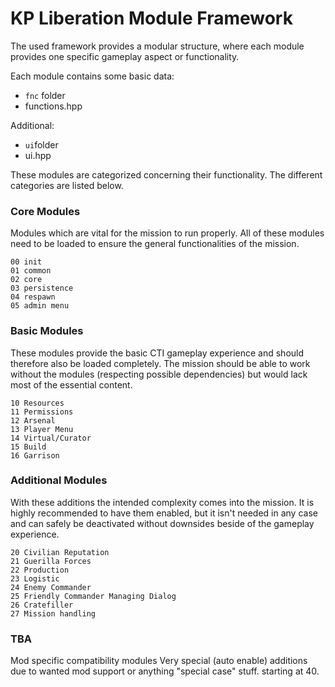 # KP Liberation Module Framework

The used framework provides a modular structure, where each module provides one specific gameplay aspect or functionality.

Each module contains some basic data:
* `fnc` folder
* functions.hpp

Additional:
* `ui`folder
* ui.hpp

These modules are categorized concerning their functionality.
The different categories are listed below.

### Core Modules
Modules which are vital for the mission to run properly. All of these modules need to be loaded to ensure the general functionalities of the mission.
```
00 init
01 common
02 core
03 persistence
04 respawn
05 admin menu
```
### Basic Modules
These modules provide the basic CTI gameplay experience and should therefore also be loaded completely. The mission should be able to work without the modules (respecting possible dependencies) but would lack most of the essential content.
```
10 Resources
11 Permissions
12 Arsenal
13 Player Menu
14 Virtual/Curator
15 Build
16 Garrison
```
### Additional Modules
With these additions the intended complexity comes into the mission. It is highly recommended to have them enabled, but it isn't needed in any case and can safely be deactivated without downsides beside of the gameplay experience.
```
20 Civilian Reputation
21 Guerilla Forces
22 Production
23 Logistic
24 Enemy Commander
25 Friendly Commander Managing Dialog
26 Cratefiller
27 Mission handling
```
### TBA
Mod specific compatibility modules
Very special (auto enable) additions due to wanted mod support or anything "special case" stuff. starting at 40.
